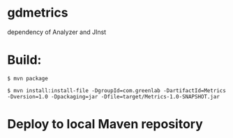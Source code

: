 # gdmetrics
dependency  of Analyzer and JInst

# Build:
```
$ mvn package
```
```
$ mvn install:install-file -DgroupId=com.greenlab -DartifactId=Metrics -Dversion=1.0 -Dpackaging=jar -Dfile=target/Metrics-1.0-SNAPSHOT.jar 
```

# Deploy to  local Maven repository 
